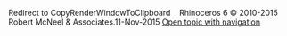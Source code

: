 ---
---

Redirect to CopyRenderWindowToClipboard&#160;
&#160;
Rhinoceros 6 © 2010-2015 Robert McNeel &amp; Associates.11-Nov-2015
 [Open topic with navigation](copyrenderwindowtoclipboard.html) 

